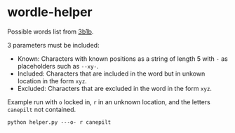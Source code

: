 # wordle-helper

Possible words list from [3b1b](https://github.com/3b1b/videos/tree/master/_2022/wordle).

3 parameters must be included:

- Known: Characters with known positions as a string of length 5 with `-` as placeholders such as `--xy-`.
- Included: Characters that are included in the word but in unkown location in the form `xyz`.
- Excluded: Characters that are excluded in the word in the form `xyz`.

Example run with `o` locked in, `r` in an unknown location, and the letters `canepilt` not contained.

`python helper.py ---o- r canepilt`
